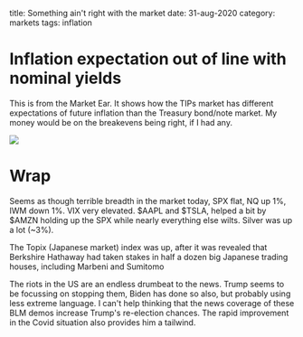 title: Something ain't right with the market
date: 31-aug-2020
category: markets
tags: inflation

# Inflation expectation out of line with nominal yields

This is from the Market Ear. It shows how the TIPs market has different expectations of future inflation than the 
Treasury bond/note market. 
My money would be on the breakevens being right, if I had any.

<a href="https://themarketear.com/posts/c08oHmkQ0w">
<img src="https://tme1.fra1.digitaloceanspaces.com/images/de905f7dbbb855a6e3df3f4f338592ac">
</a>


# Wrap

Seems as though terrible breadth in the market today, SPX flat, NQ up 1%, IWM down 1%.
VIX very elevated.
$AAPL and $TSLA, helped a bit by $AMZN holding up the SPX while nearly everything else wilts.
Silver was up a lot (~3%).	

The Topix (Japanese market) index was up, after it was revealed that Berkshire Hathaway had taken stakes in
half a dozen big Japanese trading houses, including Marbeni and Sumitomo

The riots in the US are an endless drumbeat to the news. 
Trump seems to be focussing on stopping them, Biden has done so also, but probably using less extreme language.
I can't help thinking that the news coverage of these BLM demos increase Trump's re-election chances.
The rapid improvement in the Covid situation also provides him a tailwind.

